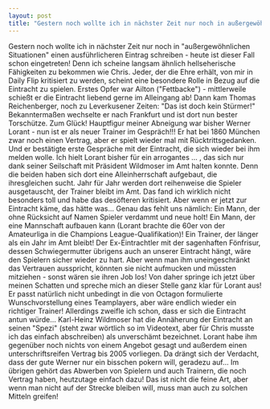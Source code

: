 ```yaml
---
layout: post
title: "Gestern noch wollte ich in nächster Zeit nur noch in außergewöhnlichen Situationen einen ausführlicheren Eintrag schreiben - heute ist dieser Fall schon eingetreten!"
---
```


Gestern noch wollte ich in nächster Zeit nur noch in "außergewöhnlichen Situationen" einen ausführlicheren Eintrag schreiben - heute ist dieser Fall schon eingetreten! Denn ich scheine langsam ähnlich hellseherische Fähigkeiten zu bekommen wie Chris. Jeder, der die Ehre erhält, von mir in Daily Flip kritisiert zu werden, scheint eine besondere Rolle in Bezug auf die Eintracht zu spielen. Erstes Opfer war Ailton ("Fettbacke") - mittlerweile schießt er die Eintracht liebend gerne im Alleingang ab! Dann kam Thomas Reichenberger, noch zu Leverkusener Zeiten: "Das ist doch kein Stürmer!" Bekanntermaßen wechselte er nach Frankfurt und ist dort nun bester Torschütze. Zum Glück! Hauptfigur meiner Abneigung war bisher Werner Lorant - nun ist er als neuer Trainer im Gespräch!!! Er hat bei 1860 München zwar noch einen Vertrag, aber er spielt wieder mal mit Rücktrittsgedanken. Und er bestätigte erste Gespräche mit der Eintracht, die sich wieder bei ihm melden wolle. Ich hielt Lorant bisher für ein arrogantes ... , das sich nur dank seiner Seilschaft mit Präsident Wildmoser im Amt halten konnte. Denn die beiden haben sich dort eine Alleinherrschaft aufgebaut, die ihresgleichen sucht. Jahr für Jahr werden dort reihenweise die Spieler ausgetauscht, der Trainer bleibt im Amt. Das fand ich wirklich nicht besonders toll und habe das desöfteren kritisiert. Aber wenn er jetzt zur Eintracht käme, das hätte was... Genau das fehlt uns nämlich: Ein Mann, der ohne Rücksicht auf Namen Spieler verdammt und neue holt! Ein Mann, der eine Mannschaft aufbauen kann (Lorant brachte die 60er von der Amateurliga in die Champions League-Qualifikation)! Ein Trainer, der länger als ein Jahr im Amt bleibt! Der Ex-Eintrachtler mit der sagenhaften Fönfrisur, dessen Schwiegermutter übrigens auch an unserer Eintracht hängt, wäre den Spielern sicher wieder zu hart. Aber wenn man ihm uneingeschränkt das Vertrauen ausspricht, könnten sie nicht aufmucken und müssten mitziehen - sonst wären sie ihren Job los! Von daher springe ich jetzt über meinen Schatten und spreche mich an dieser Stelle ganz klar für Lorant aus! Er passt natürlich nicht unbedingt in die von Octagon formulierte Wunschvorstellung eines Teamplayers, aber wäre endlich wieder ein richtiger Trainer! Allerdings zweifle ich schon, dass er sich die Eintracht antun würde... Karl-Heinz Wildmoser hat die Annäherung der Eintracht an seinen "Spezi" (steht zwar wörtlich so im Videotext, aber für Chris musste ich das einfach abschreiben) als unverschämt bezeichnet. Lorant habe ihm gegenüber noch nichts von einem Angebot gesagt und außerdem einen unterschriftsreifen Vertrag bis 2005 vorliegen. Da drängt sich der Verdacht, dass der gute Werner nur ein bisschen pokern will, geradezu auf... Im übrigen gehört das Abwerben von Spielern und auch Trainern, die noch Vertrag haben, heutzutage einfach dazu! Das ist nicht die feine Art, aber wenn man nicht auf der Strecke bleiben will, muss man auch zu solchen Mitteln greifen!
